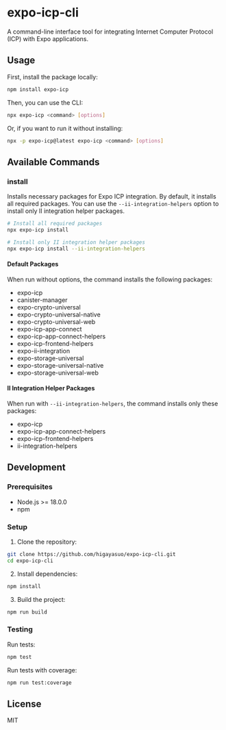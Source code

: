 # expo-icp-cli

A command-line interface tool for integrating Internet Computer Protocol (ICP) with Expo applications.

## Usage

First, install the package locally:

```bash
npm install expo-icp
```

Then, you can use the CLI:

```bash
npx expo-icp <command> [options]
```

Or, if you want to run it without installing:

```bash
npx -p expo-icp@latest expo-icp <command> [options]
```

## Available Commands

### install

Installs necessary packages for Expo ICP integration. By default, it installs all required packages. You can use the `--ii-integration-helpers` option to install only II integration helper packages.

```bash
# Install all required packages
npx expo-icp install

# Install only II integration helper packages
npx expo-icp install --ii-integration-helpers
```

#### Default Packages

When run without options, the command installs the following packages:

- expo-icp
- canister-manager
- expo-crypto-universal
- expo-crypto-universal-native
- expo-crypto-universal-web
- expo-icp-app-connect
- expo-icp-app-connect-helpers
- expo-icp-frontend-helpers
- expo-ii-integration
- expo-storage-universal
- expo-storage-universal-native
- expo-storage-universal-web

#### II Integration Helper Packages

When run with `--ii-integration-helpers`, the command installs only these packages:

- expo-icp
- expo-icp-app-connect-helpers
- expo-icp-frontend-helpers
- ii-integration-helpers

## Development

### Prerequisites

- Node.js >= 18.0.0
- npm

### Setup

1. Clone the repository:

```bash
git clone https://github.com/higayasuo/expo-icp-cli.git
cd expo-icp-cli
```

2. Install dependencies:

```bash
npm install
```

3. Build the project:

```bash
npm run build
```

### Testing

Run tests:

```bash
npm test
```

Run tests with coverage:

```bash
npm run test:coverage
```

## License

MIT
